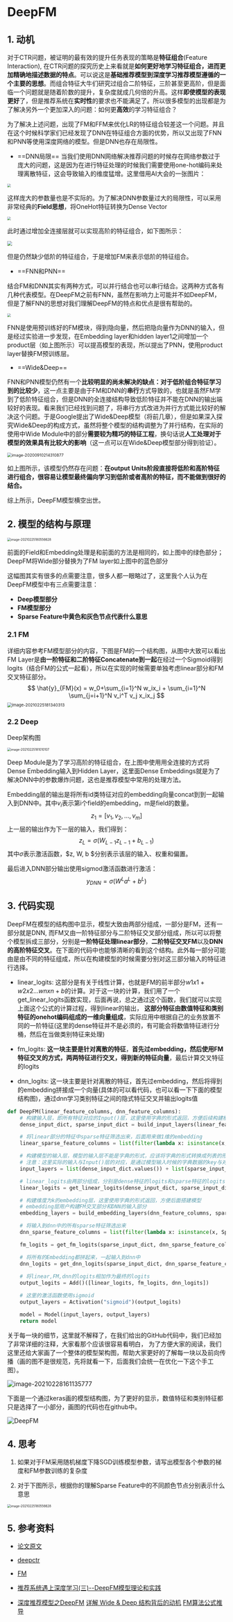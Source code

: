 # DeepFM

## 1. 动机

对于CTR问题，被证明的最有效的提升任务表现的策略是**特征组合**(Feature Interaction), 在CTR问题的探究历史上来看就是**如何更好地学习特征组合，进而更加精确地描述数据的特点**。可以说这是**基础推荐模型到深度学习推荐模型遵循的一个主要的思想**。而组合特征大牛们研究过组合二阶特征，三阶甚至更高阶，但是面临一个问题就是随着阶数的提升，复杂度就成几何倍的升高。这样**即使模型的表现更好**了，但是推荐系统在**实时性**的要求也不能满足了。所以很多模型的出现都是为了解决另外一个更加深入的问题：如何更**高效**的学习特征组合？

为了解决上述问题，出现了FM和FFM来优化LR的特征组合较差这一个问题。并且在这个时候科学家们已经发现了DNN在特征组合方面的优势，所以又出现了FNN和PNN等使用深度网络的模型。但是DNN也存在局限性。

- ==DNN局限==
  当我们使用DNN网络解决推荐问题的时候存在网络参数过于庞大的问题，这是因为在进行特征处理的时候我们需要使用one-hot编码来处理离散特征，这会导致输入的维度猛增。这里借用AI大会的一张图片：

<img src="http://ryluo.oss-cn-chengdu.aliyuncs.com/图片2021-02-22-10-11-15.png" style="zoom: 50%;" />

这样庞大的参数量也是不实际的。为了解决DNN参数量过大的局限性，可以采用非常经典的**Field思想**，将OneHot特征转换为Dense Vector

<img src="http://ryluo.oss-cn-chengdu.aliyuncs.com/图片2021-02-22-10-11-40.png" style="zoom: 50%;" />

此时通过增加全连接层就可以实现高阶的特征组合，如下图所示：

<img src="http://ryluo.oss-cn-chengdu.aliyuncs.com/图片2021-02-22-10-11-59.png" style="zoom:67%;" />

但是仍然缺少低阶的特征组合，于是增加FM来表示低阶的特征组合。

- ==FNN和PNN==

结合FM和DNN其实有两种方式，可以并行结合也可以串行结合。这两种方式各有几种代表模型。在DeepFM之前有FNN，虽然在影响力上可能并不如DeepFM，但是了解FNN的思想对我们理解DeepFM的特点和优点是很有帮助的。

<img src="http://ryluo.oss-cn-chengdu.aliyuncs.com/图片2021-02-22-10-12-19.png" style="zoom:50%;" />

FNN是使用预训练好的FM模块，得到隐向量，然后把隐向量作为DNN的输入，但是经过实验进一步发现，在Embedding layer和hidden layer1之间增加一个product层（如上图所示）可以提高模型的表现，所以提出了PNN，使用product layer替换FM预训练层。

- ==Wide&Deep==

FNN和PNN模型仍然有一个**比较明显的尚未解决的缺点：对于低阶组合特征学习到的比较少**，这一点主要是由于FM和DNN的**串行**方式导致的，也就是虽然FM学到了低阶特征组合，但是DNN的全连接结构导致低阶特征并不能在DNN的输出端较好的表现。看来我们已经找到问题了，将串行方式改进为并行方式能比较好的解决这个问题。于是Google提出了Wide&Deep模型（将前几章），但是如果深入探究Wide&Deep的构成方式，虽然将整个模型的结构调整为了并行结构，在实际的使用中Wide Module中的部分**需要较为精巧的特征工程**，换句话说**人工处理对于模型的效果具有比较大的影响**（这一点可以在Wide&Deep模型部分得到验证）。

<img src="http://ryluo.oss-cn-chengdu.aliyuncs.com/Javaimage-20200910214310877.png" alt="image-20200910214310877" style="zoom:65%;" />

如上图所示，该模型仍然存在问题：**在output Units阶段直接将低阶和高阶特征进行组合，很容易让模型最终偏向学习到低阶或者高阶的特征，而不能做到很好的结合。**

综上所示，DeepFM模型横空出世。

## 2. 模型的结构与原理

<img src="http://ryluo.oss-cn-chengdu.aliyuncs.com/图片image-20210225180556628.png" alt="image-20210225180556628" style="zoom:50%;" />

前面的Field和Embedding处理是和前面的方法是相同的，如上图中的绿色部分；DeepFM将Wide部分替换为了FM layer如上图中的蓝色部分

这幅图其实有很多的点需要注意，很多人都一眼略过了，这里我个人认为在DeepFM模型中有三点需要注意：

  - **Deep模型部分**
  - **FM模型部分**
  - **Sparse Feature中黄色和灰色节点代表什么意思**

### 2.1 FM

详细内容参考FM模型部分的内容，下图是FM的一个结构图，从图中大致可以看出FM Layer是**由一阶特征和二阶特征Concatenate到一起**在经过一个Sigmoid得到logits（结合FM的公式一起看），所以在实现的时候需要单独考虑linear部分和FM交叉特征部分。
$$
\hat{y}_{FM}(x) = w_0+\sum_{i=1}^N w_ix_i + \sum_{i=1}^N \sum_{j=i+1}^N v_i^T v_j x_ix_j
$$
<img src="http://ryluo.oss-cn-chengdu.aliyuncs.com/图片image-20210225181340313.png" alt="image-20210225181340313" style="zoom: 67%;" />

### 2.2 Deep

Deep架构图

<img src="http://ryluo.oss-cn-chengdu.aliyuncs.com/图片image-20210225181010107.png" alt="image-20210225181010107" style="zoom:50%;" />

Deep Module是为了学习高阶的特征组合，在上图中使用用全连接的方式将Dense Embedding输入到Hidden Layer，这里面Dense Embeddings就是为了解决DNN中的参数爆炸问题，这也是推荐模型中常用的处理方法。

Embedding层的输出是将所有id类特征对应的embedding向量concat到到一起输入到DNN中。其中$v_i$表示第i个field的embedding，m是field的数量。
$$
z_1=[v_1, v_2, ..., v_m]
$$
上一层的输出作为下一层的输入，我们得到：
$$
z_L=\sigma(W_{L-1} z_{L-1}+b_{L-1})
$$
其中$\sigma$表示激活函数，$z, W, b $分别表示该层的输入、权重和偏置。

最后进入DNN部分输出使用sigmod激活函数进行激活：
$$
y_{DNN}=\sigma(W^{L}a^L+b^L)
$$


## 3. 代码实现

DeepFM在模型的结构图中显示，模型大致由两部分组成，一部分是FM，还有一部分就是DNN, 而FM又由一阶特征部分与二阶特征交叉部分组成，所以可以将整个模型拆成三部分，分别是**一阶特征处理linear部分**，**二阶特征交叉FM**以及**DNN的高阶特征交叉**。在下面的代码中也能够清晰的看到这个结构。此外每一部分可能由是由不同的特征组成，所以在构建模型的时候需要分别对这三部分输入的特征进行选择。

- linear_logits:  这部分是有关于线性计算，也就是FM的前半部分$w1x1+w2x2...wnxn+b$的计算。对于这一块的计算，我们用了一个get_linear_logits函数实现，后面再说，总之通过这个函数，我们就可以实现上面这个公式的计算过程，得到linear的输出， **这部分特征由数值特征和类别特征的onehot编码组成的一维向量组成**，实际应用中根据自己的业务放置不同的一阶特征(这里的dense特征并不是必须的，有可能会将数值特征进行分桶，然后在当做类别特征来处理)
- fm_logits:  **这一块主要是针对离散的特征**，**首先过embedding，然后使用FM特征交叉的方式，两两特征进行交叉，得到新的特征向量**，最后计算交叉特征的logits

- dnn_logits:   这一块主要是针对离散的特征，首先过embedding，然后将得到的embedding拼接成一个向量(具体的可以看代码，也可以看一下下面的模型结构图)，通过dnn学习类别特征之间的隐式特征交叉并输出logits值 

```python
def DeepFM(linear_feature_columns, dnn_feature_columns):
    # 构建输入层，即所有特征对应的Input()层，这里使用字典的形式返回，方便后续构建模型
    dense_input_dict, sparse_input_dict = build_input_layers(linear_feature_columns + dnn_feature_columns)

    # 将linear部分的特征中sparse特征筛选出来，后面用来做1维的embedding
    linear_sparse_feature_columns = list(filter(lambda x: isinstance(x, SparseFeat), linear_feature_columns))

    # 构建模型的输入层，模型的输入层不能是字典的形式，应该将字典的形式转换成列表的形式
    # 注意：这里实际的输入与Input()层的对应，是通过模型输入时候的字典数据的key与对应name的Input层
    input_layers = list(dense_input_dict.values()) + list(sparse_input_dict.values())

    # linear_logits由两部分组成，分别是dense特征的logits和sparse特征的logits
    linear_logits = get_linear_logits(dense_input_dict, sparse_input_dict, linear_sparse_feature_columns)

    # 构建维度为k的embedding层，这里使用字典的形式返回，方便后面搭建模型
    # embedding层用户构建FM交叉部分和DNN的输入部分
    embedding_layers = build_embedding_layers(dnn_feature_columns, sparse_input_dict, is_linear=False)

    # 将输入到dnn中的所有sparse特征筛选出来
    dnn_sparse_feature_columns = list(filter(lambda x: isinstance(x, SparseFeat), dnn_feature_columns))

    fm_logits = get_fm_logits(sparse_input_dict, dnn_sparse_feature_columns, embedding_layers) # 只考虑二阶项

    # 将所有的Embedding都拼起来，一起输入到dnn中
    dnn_logits = get_dnn_logits(sparse_input_dict, dnn_sparse_feature_columns, embedding_layers)
    
    # 将linear,FM,dnn的logits相加作为最终的logits
    output_logits = Add()([linear_logits, fm_logits, dnn_logits])

    # 这里的激活函数使用sigmoid
    output_layers = Activation("sigmoid")(output_logits)

    model = Model(input_layers, output_layers)
    return model
```

关于每一块的细节，这里就不解释了，在我们给出的GitHub代码中，我们已经加了非常详细的注释，大家看那个应该很容易看明白， 为了方便大家的阅读，我们这里还给大家画了一个整体的模型架构图，帮助大家更好的了解每一块以及前向传播（画的图不是很规范，先将就看一下，后面我们会统一在优化一下这个手工图）。

<img src="http://ryluo.oss-cn-chengdu.aliyuncs.com/图片image-20210228161135777.png" alt="image-20210228161135777"  />

下面是一个通过keras画的模型结构图，为了更好的显示，数值特征和类别特征都只是选择了一小部分，画图的代码也在github中。

![DeepFM](http://ryluo.oss-cn-chengdu.aliyuncs.com/图片DeepFM.png)



## 4. 思考

1. 如果对于FM采用随机梯度下降SGD训练模型参数，请写出模型各个参数的梯度和FM参数训练的复杂度

2. 对于下图所示，根据你的理解Sparse Feature中的不同颜色节点分别表示什么意思

<img src="http://ryluo.oss-cn-chengdu.aliyuncs.com/图片image-20210225180556628.png" alt="image-20210225180556628" style="zoom:50%;" />



## 5. 参考资料

- [论文原文](https://arxiv.org/pdf/1703.04247.pdf)
- [deepctr](https://github.com/shenweichen/DeepCTR)

- [FM](https://github.com/datawhalechina/team-learning-rs/blob/master/RecommendationSystemFundamentals/04%20FM.md)
- [推荐系统遇上深度学习(三)--DeepFM模型理论和实践](https://www.jianshu.com/p/6f1c2643d31b)

- [深度推荐模型之DeepFM](https://zhuanlan.zhihu.com/p/57873613)
  [详解 Wide & Deep 结构背后的动机](https://zhuanlan.zhihu.com/p/53361519)
  [FM算法公式推导](https://blog.csdn.net/qq_32486393/article/details/103498519)